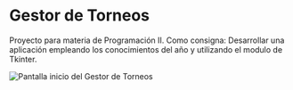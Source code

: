 Gestor de Torneos
========
Proyecto para materia de Programación II.
Como consigna: Desarrollar una aplicación empleando los conocimientos del año y utilizando el modulo de Tkinter.

![Pantalla inicio del Gestor de Torneos](https://media.discordapp.net/attachments/1010697101384106159/1045349491873697852/image.png)

